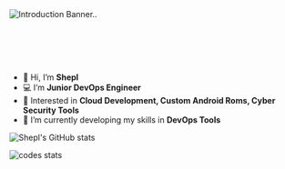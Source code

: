 <img src="https://github.com/SheplX/SheplX/blob/main/Img/logo.gif" alt="Introduction Banner.. " style="text-align: center; margin-bottom: 80px;" />

- 👋 Hi, I’m **Shepl**
- :computer: I’m **Junior DevOps Engineer**
- 👀 Interested in  **Cloud Development, Custom Android Roms, Cyber Security Tools**
- 🌱 I’m currently developing my skills in  **DevOps Tools**

![Shepl's GitHub stats](https://github-readme-stats.vercel.app/api?username=SheplX&theme=radical&show_icons=true)

                                                                        
![codes stats](https://github-readme-stats.vercel.app/api/top-langs/?username=SheplX&layout=compact)


<!---
SheplX/SheplX is a ✨ special ✨ repository because its `README.md` (this file) appears on your GitHub profile.
You can click the Preview link to take a look at your changes.
--->
